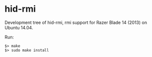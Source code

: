 hid-rmi
=======

Development tree of hid-rmi, rmi support for Razer Blade 14 (2013) on Ubuntu 14.04.

Run:

    $> make
    $> sudo make install
